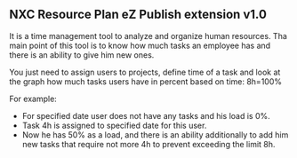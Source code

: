 NXC Resource Plan eZ Publish extension v1.0
-------------------------------------------

It is a time management tool to analyze and organize human resources.
Tha main point of this tool is to know how much tasks an employee has and there is an ability to give him new ones.

You just need to assign users to projects, define time of a task and look at the graph how much tasks users have in percent based on time: 8h=100%

For example:
* For specified date user does not have any tasks and his load is 0%.
* Task 4h is assigned to specified date for this user.
* Now he has 50% as a load, and there is an ability additionally to add him new tasks that require not more 4h to prevent exceeding the limit 8h.
